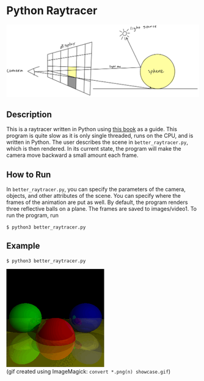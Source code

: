 # Python Raytracer
![](diagram.jpeg)

## Description
This is a raytracer written in Python using [this book](https://gabrielgambetta.com/computer-graphics-from-scratch/) as a guide. This program is quite slow as it is only single threaded, runs on the CPU, and is written in Python. The user describes the scene in `better_raytracer.py`, which is then rendered. In its current state, the program will make the camera move backward a small amount each frame.

## How to Run
In `better_raytracer.py`, you can specify the parameters of the camera, objects, and other attributes of the scene. You can specify where the frames of the animation are put as well. By default, the program renders three reflective balls on a plane. The frames are saved to images/video1. To run the program, run
```
$ python3 better_raytracer.py
```

## Example
```
$ python3 better_raytracer.py
```
![](showcase.gif)<br/>(gif created using ImageMagick: `convert *.png(n) showcase.gif`)